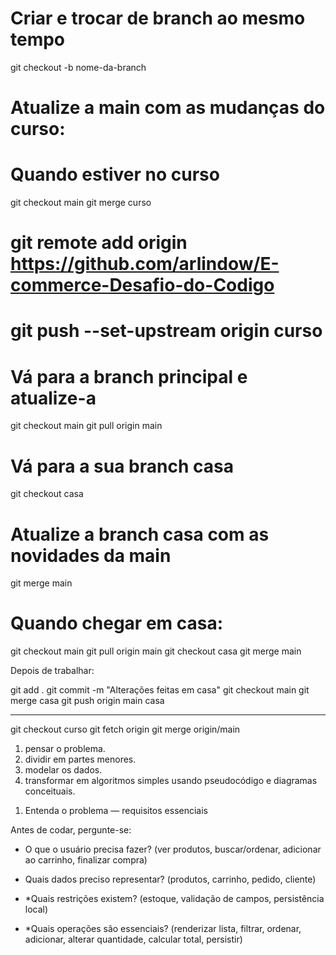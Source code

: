 # Criar e trocar de branch ao mesmo tempo  
git checkout -b nome-da-branch

# Atualize a main com as mudanças do curso: 
# Quando estiver no curso
git checkout main
git merge curso

# git remote add origin https://github.com/arlindow/E-commerce-Desafio-do-Codigo

# git push --set-upstream origin curso

# Vá para a branch principal e atualize-a
git checkout main
git pull origin main

# Vá para a sua branch casa
git checkout casa

# Atualize a branch casa com as novidades da main
git merge main

# Quando chegar em casa: ### 

git checkout main
git pull origin main
git checkout casa
git merge main


Depois de trabalhar:

git add .
git commit -m "Alterações feitas em casa"
git checkout main
git merge casa
git push origin main casa

-----------------------------
git checkout curso
git fetch origin
git merge origin/main




1. pensar o problema.
2. dividir em partes menores. 
3. modelar os dados.  
4. transformar em algoritmos simples usando pseudocódigo e diagramas conceituais.

1) Entenda o problema — requisitos essenciais

Antes de codar, pergunte-se:

* O que o usuário precisa fazer? (ver produtos, buscar/ordenar, adicionar ao carrinho, finalizar compra)

* Quais dados preciso representar? (produtos, carrinho, pedido, cliente)

* *Quais restrições existem? (estoque, validação de campos, persistência local)

* *Quais operações são essenciais? (renderizar lista, filtrar, ordenar, adicionar, alterar quantidade, calcular total, persistir)



